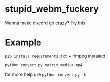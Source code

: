 # stupid_webm_fuckery

Wanna make discord go crazy? Try this

# Example

`pip install requirements.txt` + ffmpeg installed

```
python convert.py matrix_medium.mp4
```

for more help use `python convert.py -h`
